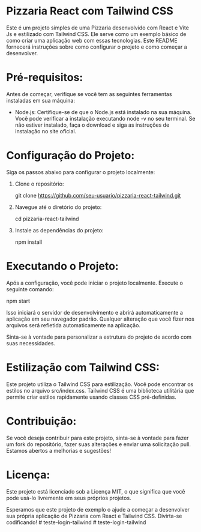 # Pizzaria React com Tailwind CSS

Este é um projeto simples de uma Pizzaria desenvolvido com React e Vite Js e estilizado com Tailwind CSS. Ele serve como um exemplo básico de como criar uma aplicação web com essas tecnologias. Este README fornecerá instruções sobre como configurar o projeto e como começar a desenvolver.

# Pré-requisitos:

Antes de começar, verifique se você tem as seguintes ferramentas instaladas em sua máquina:

- Node.js: Certifique-se de que o Node.js está instalado na sua máquina. Você pode verificar a instalação executando node -v no seu terminal. Se não estiver instalado, faça o download e siga as instruções de instalação no site oficial.

# Configuração do Projeto:

Siga os passos abaixo para configurar o projeto localmente:

1. Clone o repositório:

   git clone https://github.com/seu-usuario/pizzaria-react-tailwind.git

2. Navegue até o diretório do projeto:

   cd pizzaria-react-tailwind

3. Instale as dependências do projeto:

   npm install

# Executando o Projeto:

Após a configuração, você pode iniciar o projeto localmente. Execute o seguinte comando:

npm start

Isso iniciará o servidor de desenvolvimento e abrirá automaticamente a aplicação em seu navegador padrão. Qualquer alteração que você fizer nos arquivos será refletida automaticamente na aplicação.


Sinta-se à vontade para personalizar a estrutura do projeto de acordo com suas necessidades.

# Estilização com Tailwind CSS:

Este projeto utiliza o Tailwind CSS para estilização. Você pode encontrar os estilos no arquivo src/index.css. Tailwind CSS é uma biblioteca utilitária que permite criar estilos rapidamente usando classes CSS pré-definidas.

# Contribuição:

Se você deseja contribuir para este projeto, sinta-se à vontade para fazer um fork do repositório, fazer suas alterações e enviar uma solicitação pull. Estamos abertos a melhorias e sugestões!

# Licença:

Este projeto está licenciado sob a Licença MIT, o que significa que você pode usá-lo livremente em seus próprios projetos.

Esperamos que este projeto de exemplo o ajude a começar a desenvolver sua própria aplicação de Pizzaria com React e Tailwind CSS. Divirta-se codificando!
#   t e s t e - l o g i n - t a i l w i n d  
 #   t e s t e - l o g i n - t a i l w i n d  
 